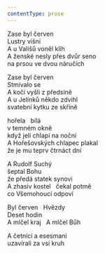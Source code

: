 ```yaml
---
contentType: prose
---
```


Zase byl červen  
Lustry višní  
A u Vališů voněl klíh  
A ženské nesly přes dvůr seno  
na prsou ve dvou náručích

Zase byl červen  
Stmívalo se  
A kočí vyšli z předsíně  
A u Jelínků někdo zdvihl  
svatební kytku ze skříně

hořela   bílá  
v temném okně  
když jeli chlapi na noční  
A Hořešovských chlapec plakal  
že je mu teprv čtrnáct dní

A Rudolf Suchý  
šeptal Bohu  
že předá statek synovi  
A zhasiv kostel   čekal potmě  
co Všemohoucí odpoví

Byl červen   Hvězdy  
Deset hodin  
A mlčel kraj   A mlčel Bůh

A četníci a esesmani  
uzavírali za vsí kruh
